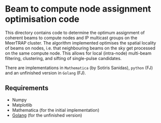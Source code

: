 # Beam to compute node assignment optimisation code #

This directory contains code to determine the optimum assignment of coherent beams to compute nodes and IP multicast groups on the MeerTRAP cluster. The algorithm implemented optimises the spatial locality of beams on nodes, i.e. that neighbouring beams on the sky get processed on the same compute node. This allows for local (intra-node) multi-beam filtering, clustering, and sifting of single-pulse candidates.

There are implementations in `Mathematica` (by Sotiris Sanidas), `python` (FJ) and an unfinished version in `Golang` (FJ).

## Requirements ##

* Numpy
* Matplotlib
* Mathematica (for the initial implementation)
* [Golang](https://golang.org) (for the unfinished version)
